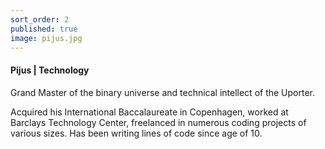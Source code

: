 ```yaml
---
sort_order: 2
published: true
image: pijus.jpg
---
```


#### Pijus | Technology

Grand Master of the binary universe and technical intellect of the Uporter. 

Acquired his International Baccalaureate in Copenhagen, worked at Barclays Technology Center, freelanced in numerous coding projects of various sizes. Has been writing lines of code since age of 10.

